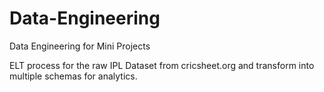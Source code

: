 # Data-Engineering
Data Engineering for Mini Projects

ELT process for the raw IPL Dataset from cricsheet.org and transform into multiple schemas for analytics.
